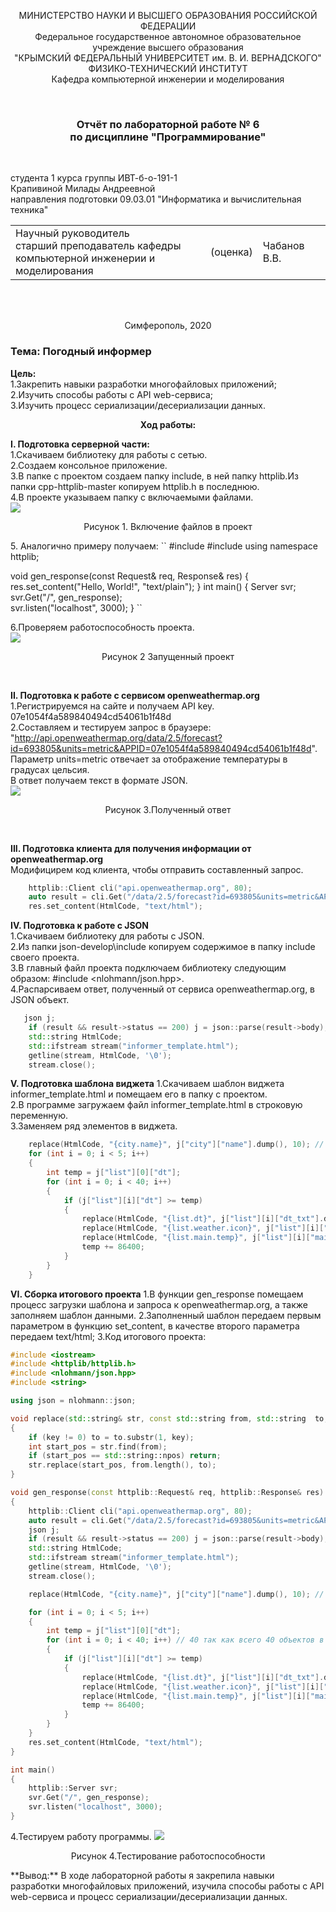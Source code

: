 <p align="center">МИНИСТЕРСТВО НАУКИ  И ВЫСШЕГО ОБРАЗОВАНИЯ РОССИЙСКОЙ ФЕДЕРАЦИИ  <br/>
Федеральное государственное автономное образовательное учреждение высшего образования  <br/>
"КРЫМСКИЙ ФЕДЕРАЛЬНЫЙ УНИВЕРСИТЕТ им. В. И. ВЕРНАДСКОГО"  <br/>
ФИЗИКО-ТЕХНИЧЕСКИЙ ИНСТИТУТ  <br/>
Кафедра компьютерной инженерии и моделирования<br/></p>
<br/>

### <p align="center">Отчёт по лабораторной работе № 6<br/> по дисциплине "Программирование"</p>
<br/>

студента 1 курса группы ИВТ-б-о-191-1 <br/>
Крапивиной Милады Андреевной<br/>
направления подготовки 09.03.01 "Информатика и вычислительная техника"
<br/>

<table>
<tr><td>Научный руководитель<br/> старший преподаватель кафедры<br/> компьютерной инженерии и моделирования</td>
<td>(оценка)</td>
<td>Чабанов В.В.</td>
</tr>
</table>
<br/><br/>

<p align="center">Симферополь, 2020</p>


### Тема: Погодный информер

**Цель:**<br/>
1.Закрепить навыки разработки многофайловыx приложений;<br/>
2.Изучить способы работы с API web-сервиса;<br/>
3.Изучить процесс сериализации/десериализации данных.<br/>

**<p align="center">Ход работы:</p>**
**I. Подготовка серверной части:**<br/>
1.Скачиваем библиотеку для работы с сетью.<br/>
2.Создаем консольное приложение.<br/>
3.В папке с проектом создаем папку include, в ней папку httplib.Из папки cpp-httplib-master  копируем httplib.h в последнюю.<br/>
4.В проекте указываем папку с включаемыми файлами.<br/>
![](https://github.com/MiladaKrapivina/LabWorks/blob/master/Лабораторная%20работа%206/Рисунки/1.png)
<p align="center">Рисунок 1. Включение файлов в проект<br/></p>
5. Аналогично примеру получаем:
``
#include <iostream>
#include <httplib/httplib.h>
using namespace httplib;

void gen_response(const Request& req, Response& res) {
    res.set_content("Hello, World!", "text/plain");
}
int main() {
    Server svr;                    
    svr.Get("/", gen_response);    
    svr.listen("localhost", 3000); 
}
``

6.Проверяем работоспособность проекта.<br/>
![](https://github.com/MiladaKrapivina/LabWorks/blob/master/Лабораторная%20работа%206/Рисунки/2.png)
<p align="center">Рисунок 2 Запущенный проект<p/><br/>

**II. Подготовка к работе с сервисом openweathermap.org**<br/>
1.Регистрируемся на сайте и получаем API key.<br/>
07e1054f4a589840494cd54061b1f48d <br/>
2.Составляем и тестируем запрос в браузере: "http://api.openweathermap.org/data/2.5/forecast?id=693805&units=metric&APPID=07e1054f4a589840494cd54061b1f48d". Параметр units=metric отвечает за отображение температуры в градусах цельсия.<br/>
В ответ получаем текст в формате JSON.<br/>
![](https://github.com/MiladaKrapivina/LabWorks/blob/master/Лабораторная%20работа%206/Рисунки/3.png)
<p align="center">Рисунок 3.Полученный ответ</p><br/>

**III. Подготовка клиента для получения информации от openweathermap.org**<br/>
Модифицирем код клиента, чтобы отправить составленный запрос.<br/>
```cpp
    httplib::Client cli("api.openweathermap.org", 80);
	auto result = cli.Get("/data/2.5/forecast?id=693805&units=metric&APPID=07e1054f4a589840494cd54061b1f48d");   // замени APPID=b3b3215efcb4017b119668066e83bc9e на APPID=свой API
	res.set_content(HtmlCode, "text/html");
```

**IV. Подготовка к работе с JSON**	
1.Скачиваем библиотеку для работы с JSON.<br/>
2.Из папки json-develop\include копируем содержимое в папку include своего проекта.<br/>
3.В главный файл проекта подключаем библиотеку следующим образом: #include <nlohmann/json.hpp>.<br/>
4.Распарсиваем ответ, полученный от сервиса openweathermap.org, в JSON объект.
```cpp
   json j;
	if (result && result->status == 200) j = json::parse(result->body);
	std::string HtmlCode;
	std::ifstream stream("informer_template.html");
	getline(stream, HtmlCode, '\0');
	stream.close();
```
**V. Подготовка шаблона виджета**
1.Скачиваем шаблон виджета informer_template.html и помещаем его в папку с проектом.<br/>
2.В программе загружаем файл informer_template.html в строковую переменную.<br/>
3.Заменяем ряд элементов в виджета.<br/>
```cpp
	replace(HtmlCode, "{city.name}", j["city"]["name"].dump(), 10); // 10 так как Simferopol - 10 символов
	for (int i = 0; i < 5; i++)
	{
		int temp = j["list"][0]["dt"];
		for (int i = 0; i < 40; i++) 
		{
			if (j["list"][i]["dt"] >= temp)
			{
				replace(HtmlCode, "{list.dt}", j["list"][i]["dt_txt"].dump(), 10);  
				replace(HtmlCode, "{list.weather.icon}", j["list"][i]["weather"][0]["icon"].dump(), 3); 
				replace(HtmlCode, "{list.main.temp}", j["list"][i]["main"]["temp"].dump(), 0);
				temp += 86400;
			}
		}
	}
```
**VI. Сборка итогового проекта**
1.В функции gen_response помещаем процесс загрузки шаблона и запроса к openweathermap.org, а также заполняем шаблон данными.
2.Заполненный шаблон передаем первым параметром в функцию set_content, в качестве второго параметра передаем text/html;
3.Код итогового проекта:
```cpp
#include <iostream>
#include <httplib/httplib.h>
#include <nlohmann/json.hpp>
#include <string>

using json = nlohmann::json;

void replace(std::string& str, const std::string from, std::string  to, int key)
{
	if (key != 0) to = to.substr(1, key);
	int start_pos = str.find(from);
	if (start_pos == std::string::npos) return;
	str.replace(start_pos, from.length(), to);
}

void gen_response(const httplib::Request& req, httplib::Response& res)
{
	httplib::Client cli("api.openweathermap.org", 80);
	auto result = cli.Get("/data/2.5/forecast?id=693805&units=metric&APPID=07e1054f4a589840494cd54061b1f48d");   // замени APPID=b3b3215efcb4017b119668066e83bc9e на APPID=свой API
	json j;
	if (result && result->status == 200) j = json::parse(result->body);
	std::string HtmlCode;
	std::ifstream stream("informer_template.html");
	getline(stream, HtmlCode, '\0');
	stream.close();

	replace(HtmlCode, "{city.name}", j["city"]["name"].dump(), 10); // 10 так как Simferopol - 10 символов

	for (int i = 0; i < 5; i++)
	{
		int temp = j["list"][0]["dt"];
		for (int i = 0; i < 40; i++) // 40 так как всего 40 объектов в list(5 дней каждые 3 часа, это 8 в день, всего 40)
		{
			if (j["list"][i]["dt"] >= temp)
			{
				replace(HtmlCode, "{list.dt}", j["list"][i]["dt_txt"].dump(), 10);  // 10 так как в записи  xxxx-xx-xx(дата) 10 символов
				replace(HtmlCode, "{list.weather.icon}", j["list"][i]["weather"][0]["icon"].dump(), 3); // 3 так как в записи, например 01n - 3 символа (для картинки)
				replace(HtmlCode, "{list.main.temp}", j["list"][i]["main"]["temp"].dump(), 0);
				temp += 86400;
			}
		}
	}
	res.set_content(HtmlCode, "text/html");
}

int main()
{
	httplib::Server svr;
	svr.Get("/", gen_response);
	svr.listen("localhost", 3000);
}
```
4.Тестируем работу программы.
![](https://github.com/MiladaKrapivina/LabWorks/blob/master/Лабораторная%20работа%206/Рисунки/4.png)
<p align="center">Рисунок 4.Тестирование работоспособности<br/></p>
**Вывод:** В ходе лабораторной работы я закрепила навыки разработки многофайловыx приложений, изучила способы работы с API web-сервиса и процесс сериализации/десериализации данных.






















